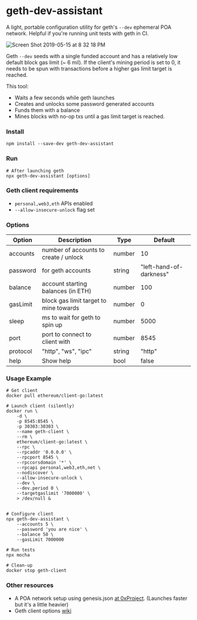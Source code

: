 # geth-dev-assistant

A light, portable configuration utility for geth's `--dev` ephemeral POA network.
Helpful if you're running unit tests with geth in CI. 

![Screen Shot 2019-05-15 at 8 32 18 PM](https://user-images.githubusercontent.com/7332026/57824681-b3414900-7750-11e9-97b7-a0ef6008dec7.png)

Geth `--dev` seeds with a single funded account and has a relatively low default block gas limit
(~ 6 mil). If the client's mining period is set to 0, it needs to be spun with transactions
before a higher gas limit target is reached.

This tool:

+ Waits a few seconds while geth launches
+ Creates and unlocks some password generated accounts
+ Funds them with a balance
+ Mines blocks with no-op txs until a gas limit target is reached.

### Install
```shell
npm install --save-dev geth-dev-assistant
```
### Run
```shell
# After launching geth 
npx geth-dev-assistant [options]
```

### Geth client requirements

+ `personal,web3,eth` APIs enabled
+ `--allow-insecure-unlock` flag set

### Options

| Option   | Description                                 | Type   | Default                |
| -------- | ------------------------------------------- | ------ | ---------------------- |
| accounts | number of accounts to create / unlock       | number | 10                     |
| password | for geth accounts                           | string | "left-hand-of-darkness"|
| balance  | account starting balances (in ETH)          | number | 100                    |
| gasLimit | block gas limit target to mine towards      | number | 0                      |
| sleep    | ms to wait for geth to spin up              | number | 5000                   |
| port     | port to connect to client with              | number | 8545                   |
| protocol | "http", "ws", "ipc"                         | string | "http"                 |
| help     | Show help                                   | bool   | false                  |


### Usage Example
```shell
# Get client
docker pull ethereum/client-go:latest

# Launch client (silently)
docker run \
    -d \
    -p 8545:8545 \
    -p 30303:30303 \
    --name geth-client \
    --rm \
    ethereum/client-go:latest \
    --rpc \
    --rpcaddr '0.0.0.0' \
    --rpcport 8545 \
    --rpccorsdomain '*' \
    --rpcapi personal,web3,eth,net \
    --nodiscover \
    --allow-insecure-unlock \
    --dev \
    --dev.period 0 \
    --targetgaslimit '7000000' \
    > /dev/null &


# Configure client
npx geth-dev-assistant \
    --accounts 5 \
    --password 'you are nice' \
    --balance 50 \
    --gasLimit 7000000

# Run tests
npx mocha

# Clean-up
docker stop geth-client
```

### Other resources
+ A POA network setup using genesis.json [at 0xProject](https://github.com/0xProject/0x-monorepo/blob/development/packages/devnet/genesis.json). (Launches faster but it's a little heavier)
+ Geth client options [wiki](https://github.com/ethereum/go-ethereum/wiki/Command-Line-Options)
